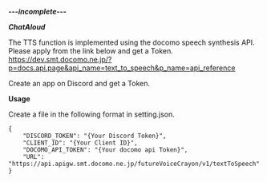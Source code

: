 ***---incomplete---***

***ChatAloud***

The TTS function is implemented using the docomo speech synthesis API.
Please apply from the link below and get a Token.
https://dev.smt.docomo.ne.jp/?p=docs.api.page&api_name=text_to_speech&p_name=api_reference

Create an app on Discord and get a Token.

**Usage**

Create a file in the following format in setting.json.

```
{
    "DISCORD_TOKEN": "{Your Discord Token}",
    "CLIENT_ID": "{Your Client ID}",
    "DOCOMO_API_TOKEN": "{Your docomo api Token}",
    "URL": "https://api.apigw.smt.docomo.ne.jp/futureVoiceCrayon/v1/textToSpeech"
}

```
